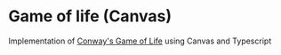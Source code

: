 # Game of life (Canvas)
Implementation of [Conway's Game of Life](https://en.wikipedia.org/wiki/Conway%27s_Game_of_Life) using Canvas and Typescript
